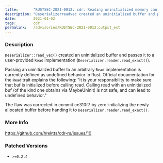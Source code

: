 ```yaml
---
title:       "RUSTSEC-2021-0012: cdr: Reading uninitialized memory can cause UB (`Deserializer::read_vec`)"
description: "Deserializerreadvec created an uninitialized buffer and passes it to a userprovided Read implementation Deserializer.reader.readexact. Passing an uninitialized buffer to an arbitrary Read implementation is currently defined as undefined behavior in Rust. Official documentation for the Read trait explains the following It is your responsibility to make sure that buf is initialized before calling read. Calling read with an uninitialized buf of the kind one obtains via MaybeUninitT is not safe, and can lead to undefined behavior. The flaw was corrected in commit ce310f7 by zeroinitializing the newly allocated buffer before handing it to Deserializer.reader.readexact."
date:        2021-01-02
tags:        cdr
permalink:   /advisories/RUSTSEC-2021-0012:output_ext
---
```


### Description

`Deserializer::read_vec()` created an uninitialized buffer and passes it to a user-provided `Read` implementation (`Deserializer.reader.read_exact()`).

Passing an uninitialized buffer to an arbitrary `Read` implementation is currently defined as undefined behavior in Rust. Official documentation for the `Read` trait explains the following: "It is your responsibility to make sure that buf is initialized before calling read. Calling read with an uninitialized buf (of the kind one obtains via MaybeUninit<T>) is not safe, and can lead to undefined behavior."

The flaw was corrected in commit ce310f7 by zero-initializing the newly allocated buffer before handing it to `Deserializer.reader.read_exact()`.

### More Info

<https://github.com/hrektts/cdr-rs/issues/10>

### Patched Versions

- `>=0.2.4`



